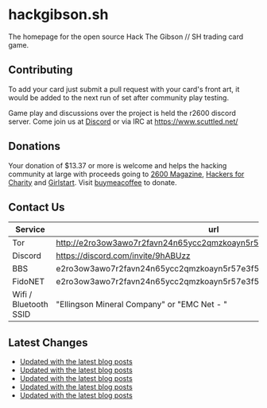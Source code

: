 # hackgibson.sh
The homepage for the open source Hack The Gibson // SH trading card game.


## Contributing

To add your card just submit a pull request with your card's front art, it would be added to the next run of set after community play testing.

Game play and discussions over the project is held the r2600 discord server. Come join us at [Discord](https://discord.com/invite/9hABUzz) or via IRC at https://www.scuttled.net/


## Donations

Your donation of $13.37 or more is welcome and helps the hacking community at large with proceeds going to [2600 Magazine](https://2600.com/), [Hackers for Charity](https://hackersforcharity.org) and [Girlstart](https://girlstart.org).  Visit [buymeacoffee](https://www.buymeacoffee.com/hackgibson.sh) to donate.


## Contact Us

Service | url
-|-
Tor | http://e2ro3ow3awo7r2favn24n65ycc2qmzkoayn5r57e3f56nvjwdcgg32ad.onion
Discord | https://discord.com/invite/9hABUzz
BBS | e2ro3ow3awo7r2favn24n65ycc2qmzkoayn5r57e3f56nvjwdcgg32ad.onion:23
FidoNET | e2ro3ow3awo7r2favn24n65ycc2qmzkoayn5r57e3f56nvjwdcgg32ad.onion:24554
Wifi / Bluetooth SSID | "Ellingson Mineral Company" or "EMC Net - <fidonet address>"

## Latest Changes
<!-- BLOG-POST-LIST:START -->
- [Updated with the latest blog posts](https://github.com/DFW2600/hackgibson.sh/commit/fe5fa9a224ac89b44903eaf5f9bd3a73a387f5ca)
- [Updated with the latest blog posts](https://github.com/DFW2600/hackgibson.sh/commit/a1960eccc0ecb59f6b0099039727cd0fc2c7eb04)
- [Updated with the latest blog posts](https://github.com/DFW2600/hackgibson.sh/commit/ac2151380ee9d2b4afcc16457b272d518f4eb597)
- [Updated with the latest blog posts](https://github.com/DFW2600/hackgibson.sh/commit/e32f44bb3c23f2c1d95741a98b6e9dce302ab602)
- [Updated with the latest blog posts](https://github.com/DFW2600/hackgibson.sh/commit/0a78bd25443766b25e0fe6b2e52ee8b17b64b746)
<!-- BLOG-POST-LIST:END -->
